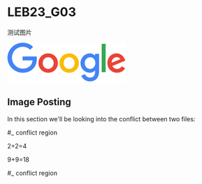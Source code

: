 # LEB23_G03

测试图片

![1682581660318](image/README/1682581660318.png)


## Image Posting

In this section we'll be looking into the conflict between two files:


#_ conflict region


2+2=4

9+9=18


#_ conflict region
